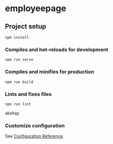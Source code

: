 # employeepage

## Project setup
```
npm install
```

### Compiles and hot-reloads for development
```
npm run serve
```

### Compiles and minifies for production
```
npm run build
```

### Lints and fixes files
```
npm run lint
```
akshay

<template>
  <div class="font-sans bg-gray-50">
    <!-- Hero Section -->
    <section class="container mx-auto px-4 py-16 text-center">
      <h1 class="text-4xl font-bold mb-6">Find The Perfect Job</h1>
      <p class="text-xl mb-8">on Job Stock That is Superb For You</p>
      <p class="text-gray-600 mb-8 max-w-2xl mx-auto">
        At zero eos et accusamus et tusto odio dignissimos ducimus qui blanditis praesentium voluptatum 
        deleniti atque corrupti quos dolores et quas molestias
      </p>

      <div class="flex flex-col md:flex-row gap-4 justify-center mb-12">
        <button class="bg-blue-600 text-white px-8 py-3 rounded-full hover:bg-blue-700">
          Upload resume
        </button>
        <a href="#" class="text-blue-600 hover:underline">Join Our Team</a>
      </div>

      <div class="flex flex-col md:flex-row gap-4 justify-center max-w-md mx-auto">
        <input 
          type="email" 
          placeholder="Enter Your email" 
          class="px-4 py-3 border rounded-full"
        >
        <button class="bg-gray-800 text-white px-8 py-3 rounded-full hover:bg-gray-700">
          Subscribe
        </button>
      </div>
    </section>

    <!-- Stats Grid -->
    <section class="bg-white py-12">
      <div class="container mx-auto px-4 grid grid-cols-2 md:grid-cols-4 gap-8 text-center">
        <div class="p-4">
          <div class="text-3xl font-bold mb-2">4K</div>
          <div class="text-gray-600">Job Posted</div>
        </div>
        <div class="p-4">
          <div class="text-3xl font-bold mb-2">3M</div>
          <div class="text-gray-600">Happy Customers</div>
        </div>
        <div class="p-4">
          <div class="text-3xl font-bold mb-2">27K</div>
          <div class="text-gray-600">Freelancers</div>
        </div>
        <div class="p-4">
          <div class="text-3xl font-bold mb-2">73+</div>
          <div class="text-gray-600">Companies</div>
        </div>
      </div>
    </section>

    <!-- Footer Columns -->
    <footer class="bg-gray-800 text-white py-12">
      <div class="container mx-auto px-4 grid md:grid-cols-4 lg:grid-cols-5 gap-8">
        <div class="lg:col-span-2">
          <h3 class="text-lg font-bold mb-4">Collins Street West, Victoria Near Bank Road</h3>
          <p class="text-gray-400">Australia OH812456.</p>
        </div>

        <div>
          <h4 class="font-bold mb-4">For Clients</h4>
          <ul class="space-y-2 text-gray-400">
            <li><a href="#" class="hover:text-white">Talent Marketplace</a></li>
            <li><a href="#" class="hover:text-white">Payroll Services</a></li>
            <li><a href="#" class="hover:text-white">Direct Contracts</a></li>
            <li><a href="#" class="hover:text-white">Hire Worldwide</a></li>
            <li><a href="#" class="hover:text-white">Hire in the USA</a></li>
            <li><a href="#" class="hover:text-white">How to Hire</a></li>
          </ul>
        </div>

        <div>
          <h4 class="font-bold mb-4">Our Resources</h4>
          <ul class="space-y-2 text-gray-400">
            <li><a href="#" class="hover:text-white">Free Business tools</a></li>
            <li><a href="#" class="hover:text-white">Affiliate Program</a></li>
            <li><a href="#" class="hover:text-white">Success Stories</a></li>
            <li><a href="#" class="hover:text-white">Upsock Reviews</a></li>
            <li><a href="#" class="hover:text-white">Resources</a></li>
            <li><a href="#" class="hover:text-white">Help & Support</a></li>
          </ul>
        </div>

        <div>
          <h4 class="font-bold mb-4">The Company</h4>
          <ul class="space-y-2 text-gray-400">
            <li><a href="#" class="hover:text-white">About Us</a></li>
            <li><a href="#" class="hover:text-white">Leadership</a></li>
            <li><a href="#" class="hover:text-white">Contact Us</a></li>
            <li><a href="#" class="hover:text-white">Investor Relations</a></li>
            <li><a href="#" class="hover:text-white">Trust, Safety & Security</a></li>
          </ul>
        </div>

        <div>
          <h4 class="font-bold mb-4">Download Apps</h4>
          <button class="bg-gray-700 hover:bg-gray-600 text-white px-6 py-3 rounded-lg mb-3 w-full">
            Android App on GOOGLE PLAY
          </button>
          <button class="bg-gray-700 hover:bg-gray-600 text-white px-6 py-3 rounded-lg w-full">
            Available on the Apple Store
          </button>
        </div>
      </div>
    </footer>

    <!-- Copyright -->
    <div class="bg-gray-900 text-gray-400 text-sm py-4 text-center">
      &copy; 2023 Job Stock. All rights reserved.
    </div>
  </div>
</template>

<style>
/* No custom CSS needed - using Tailwind utility classes */
</style>

### Customize configuration
See [Configuration Reference](https://cli.vuejs.org/config/).
